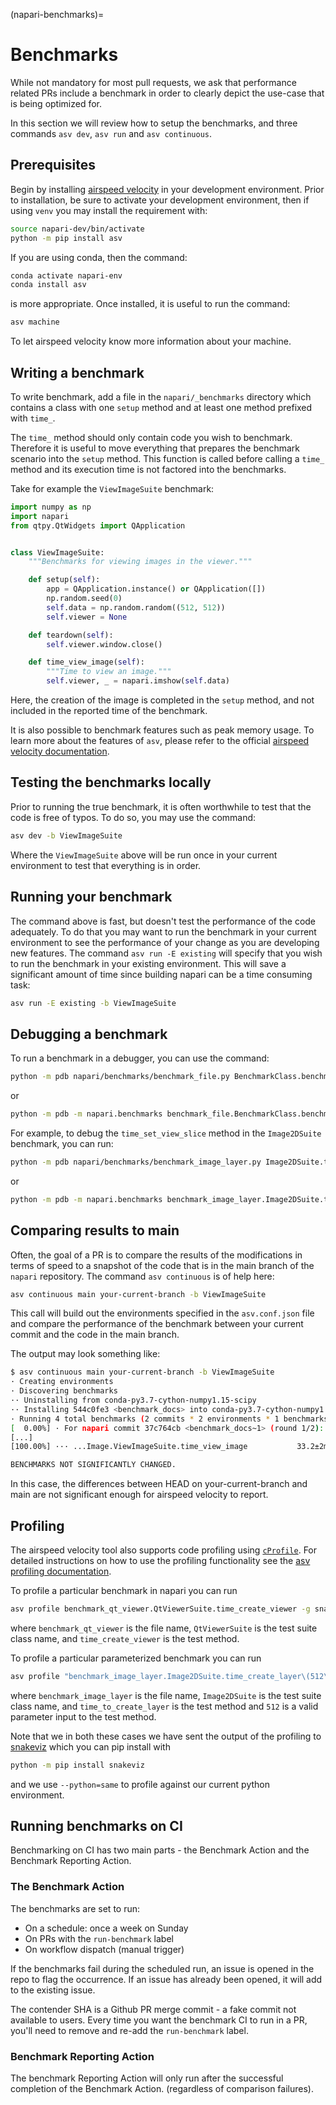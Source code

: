 (napari-benchmarks)=
# Benchmarks

While not mandatory for most pull requests, we ask that performance related
PRs include a benchmark in order to clearly depict the use-case that is being
optimized for.

In this section we will review how to setup the benchmarks,
and three commands ``asv dev``, ``asv run`` and ``asv continuous``.

## Prerequisites

Begin by installing [airspeed velocity](https://asv.readthedocs.io/en/stable/)
in your development environment. Prior to installation, be sure to activate your
development environment, then if using ``venv`` you may install the requirement with:

```bash
source napari-dev/bin/activate
python -m pip install asv
```

If you are using conda, then the command:

```bash
conda activate napari-env
conda install asv
```

is more appropriate. Once installed, it is useful to run the command:

```bash
asv machine
```

To let airspeed velocity know more information about your machine.

## Writing a benchmark

To write  benchmark, add a file in the ``napari/_benchmarks`` directory which
contains a class with one ``setup`` method and at least one method prefixed
with ``time_``.

The ``time_`` method should only contain code you wish to benchmark.
Therefore it is useful to move everything that prepares the benchmark scenario
into the ``setup`` method. This function is called before calling a ``time_``
method and its execution time is not factored into the benchmarks.

Take for example the ``ViewImageSuite`` benchmark:

```python
import numpy as np
import napari
from qtpy.QtWidgets import QApplication


class ViewImageSuite:
    """Benchmarks for viewing images in the viewer."""

    def setup(self):
        app = QApplication.instance() or QApplication([])
        np.random.seed(0)
        self.data = np.random.random((512, 512))
        self.viewer = None

    def teardown(self):
        self.viewer.window.close()

    def time_view_image(self):
        """Time to view an image."""
        self.viewer, _ = napari.imshow(self.data)
```

Here, the creation of the image is completed in the ``setup`` method, and not
included in the reported time of the benchmark.

It is also possible to benchmark features such as peak memory usage. To learn
more about the features of `asv`, please refer to the official
[airspeed velocity documentation](https://asv.readthedocs.io/en/latest/writing_benchmarks.html).

## Testing the benchmarks locally

Prior to running the true benchmark, it is often worthwhile to test that the
code is free of typos. To do so, you may use the command:

```bash
asv dev -b ViewImageSuite
```

Where the ``ViewImageSuite`` above will be run once in your current environment
to test that everything is in order.

## Running your benchmark

The command above is fast, but doesn't test the performance of the code
adequately. To do that you may want to run the benchmark in your current
environment to see the performance of your change as you are developing new
features. The command ``asv run -E existing`` will specify that you wish to run
the benchmark in your existing environment. This will save a significant amount
of time since building napari can be a time consuming task:

```bash
asv run -E existing -b ViewImageSuite
```

## Debugging a benchmark

To run a benchmark in a debugger, you can use the command:

```bash
python -m pdb napari/benchmarks/benchmark_file.py BenchmarkClass.benchmark_method
```
or 
```bash
python -m pdb -m napari.benchmarks benchmark_file.BenchmarkClass.benchmark_method
```

For example, to debug the ``time_set_view_slice`` method in the ``Image2DSuite``
benchmark, you can run:

```bash
python -m pdb napari/benchmarks/benchmark_image_layer.py Image2DSuite.time_set_view_slice
```
or 

```bash
python -m pdb -m napari.benchmarks benchmark_image_layer.Image2DSuite.time_set_view_slice
```


## Comparing results to main

Often, the goal of a PR is to compare the results of the modifications in terms
of speed to a snapshot of the code that is in the main branch of the
``napari`` repository. The command ``asv continuous`` is of help here:

```bash
asv continuous main your-current-branch -b ViewImageSuite
```

This call will build out the environments specified in the ``asv.conf.json``
file and compare the performance of the benchmark between your current commit
and the code in the main branch.

The output may look something like:

```bash
$ asv continuous main your-current-branch -b ViewImageSuite
· Creating environments
· Discovering benchmarks
·· Uninstalling from conda-py3.7-cython-numpy1.15-scipy
·· Installing 544c0fe3 <benchmark_docs> into conda-py3.7-cython-numpy1.15-scipy.
· Running 4 total benchmarks (2 commits * 2 environments * 1 benchmarks)
[  0.00%] · For napari commit 37c764cb <benchmark_docs~1> (round 1/2):
[...]
[100.00%] ··· ...Image.ViewImageSuite.time_view_image           33.2±2ms

BENCHMARKS NOT SIGNIFICANTLY CHANGED.
```

In this case, the differences between HEAD on your-current-branch and main are not significant
enough for airspeed velocity to report.

## Profiling

The airspeed velocity tool also supports code profiling using [`cProfile`](https://docs.python.org/3/library/profile.html#module-cProfile). For detailed instructions on how to use the profiling functionality see the
[asv profiling documentation](https://asv.readthedocs.io/en/stable/using.html#running-a-benchmark-in-the-profiler).

To profile a particular benchmark in napari you can run

```bash
asv profile benchmark_qt_viewer.QtViewerSuite.time_create_viewer -g snakeviz --python=same
```

where `benchmark_qt_viewer` is the file name, `QtViewerSuite` is the test suite class name,
and `time_create_viewer` is the test method.

To profile a particular parameterized benchmark you can run

```bash
asv profile "benchmark_image_layer.Image2DSuite.time_create_layer\(512\)" -g snakeviz --python=same
```

where `benchmark_image_layer` is the file name, `Image2DSuite` is the test suite class name,
and `time_to_create_layer` is the test method and `512` is a valid parameter input to the test method.

Note that we in both these cases we have sent the output of the profiling to [snakeviz](http://jiffyclub.github.io/snakeviz/)
which you can pip install with

```bash
python -m pip install snakeviz
```

and we use `--python=same` to profile against our current python environment.

## Running benchmarks on CI

Benchmarking on CI has two main parts - the Benchmark Action and the Benchmark Reporting Action.

### The Benchmark Action

The benchmarks are set to run:
* On a schedule: once a week on Sunday
* On PRs with the `run-benchmark` label
* On workflow dispatch (manual trigger)

If the benchmarks fail during the scheduled run, an issue is opened in the repo to flag the occurrence.
If an issue has already been opened, it will add to the existing issue.

The contender SHA is a Github PR merge commit - a fake commit not available to users.
Every time you want the benchmark CI to run in a PR, you'll need to remove and re-add the `run-benchmark` label.


### Benchmark Reporting Action

The benchmark Reporting Action will only run after the successful completion of the Benchmark Action.
(regardless of comparison failures).

